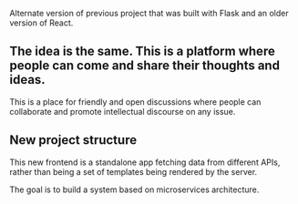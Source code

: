 Alternate version of previous project that was built with Flask and an older version of React.

## The idea is the same. This is a platform where people can come and share their thoughts and ideas. 
This is a place for friendly and open discussions where people can collaborate and promote intellectual discourse on any issue.

## New project structure
This new frontend is a standalone app fetching data from different APIs, rather than being a set of templates being rendered by the server. 

The goal is to build a system based on microservices architecture. 


